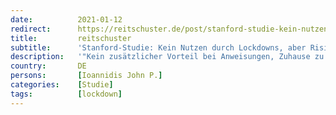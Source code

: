 ```yaml
---
date:          2021-01-12
redirect:      https://reitschuster.de/post/stanford-studie-kein-nutzen-durch-lockdowns-aber-risiken/
title:         reitschuster
subtitle:      'Stanford-Studie: Kein Nutzen durch Lockdowns, aber Risiken'
description:   '"Kein zusätzlicher Vorteil bei Anweisungen, Zuhause zu bleiben oder Geschäftsschließungen" – aber Hinweise auf mehr Gefahren für Risikogruppen: Neue wissenschaftliche Erkenntnisse zerlegen den Lockdown. Medien und Politik verschweigen sie.'
country:       DE
persons:       [Ioannidis John P.]
categories:    [Studie]
tags:          [lockdown]
---
```

